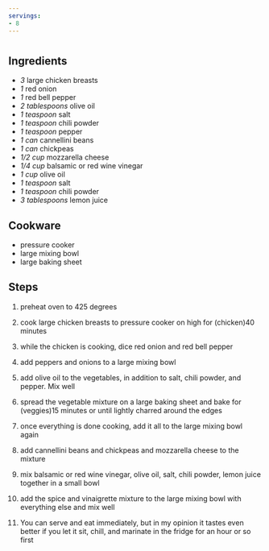 ```yaml
---
servings:
- 8
---
```


# 

## Ingredients
- *3* large chicken breasts
- *1* red onion
- *1* red bell pepper
- *2 tablespoons* olive oil
- *1 teaspoon* salt
- *1 teaspoon* chili powder
- *1 teaspoon* pepper
- *1 can* cannellini beans
- *1 can* chickpeas
- *1/2 cup* mozzarella cheese
- *1/4 cup* balsamic or red wine vinegar
- *1 cup* olive oil
- *1 teaspoon* salt
- *1 teaspoon* chili powder
- *3 tablespoons* lemon juice

## Cookware
- pressure cooker
- large mixing bowl
- large baking sheet

## Steps
1. preheat oven to 425 degrees

2. cook large chicken breasts to pressure cooker on high for (chicken)40 minutes

3. while the chicken is cooking, dice red onion and red bell pepper

4. add peppers and onions to a large mixing bowl

5. add olive oil to the vegetables, in addition to salt, chili powder, and
pepper. Mix well

6. spread the vegetable mixture on a large baking sheet and bake for (veggies)15
minutes or until lightly charred around the edges

7. once everything is done cooking, add it all to the large mixing bowl again

8. add cannellini beans and chickpeas and mozzarella cheese to the mixture

9. mix balsamic or red wine vinegar, olive oil, salt, chili powder, lemon juice
together in a small bowl

10. add the spice and vinaigrette mixture to the large mixing bowl with
everything else and mix well

11. You can serve and eat immediately, but in my opinion it tastes even better
if you let it sit, chill, and marinate in the fridge for an hour or so first

